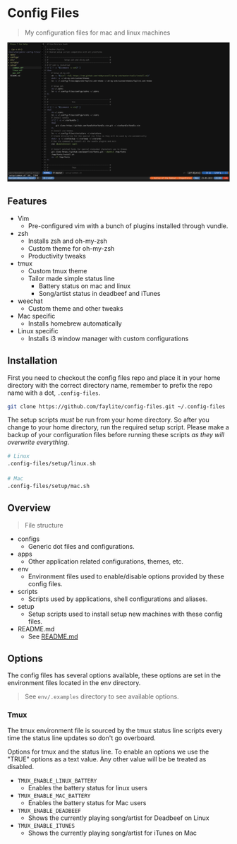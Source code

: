 # Config Files

> My configuration files for mac and linux machines

![Preview](.github/preview.png)

## Features

- Vim
  - Pre-configured vim with a bunch of plugins installed through vundle.
- zsh
  - Installs zsh and oh-my-zsh
  - Custom theme for oh-my-zsh
  - Productivity tweaks
- tmux
  - Custom tmux theme
  - Tailor made simple status line
    - Battery status on mac and linux
    - Song/artist status in deadbeef and iTunes
- weechat
  - Custom theme and other tweaks
- Mac specific
  - Installs homebrew automatically
- Linux specific
  - Installs i3 window manager with custom configurations

## Installation

First you need to checkout the config files repo and place it in your home directory with the correct directory name,
remember to prefix the repo name with a dot, `.config-files`.

```bash
git clone https://github.com/faylite/config-files.git ~/.config-files
```

The setup scripts *must* be run from your home directory. So after you change to your home directory, run the required setup script.
Please make a backup of your configuration files before running these scripts *as they will overwrite everything*.

```bash
# Linux
.config-files/setup/linux.sh

# Mac
.config-files/setup/mac.sh
```

## Overview

> File structure

- configs
  - Generic dot files and configurations.
- apps
  - Other application related configurations, themes, etc.
- env
  - Environment files used to enable/disable options provided by these config files.
- scripts
  - Scripts used by applications, shell configurations and aliases.
- setup
  - Setup scripts used to install setup new machines with these config files.
- README.md
  - See [README.md](README)

## Options

The config files has several options available, these options are set in the environment files located in the env directory.

> See `env/.examples` directory to see available options.

### Tmux

The tmux environment file is sourced by the tmux status line scripts every time the status line updates so don't go overboard.

Options for tmux and the status line.
To enable an options we use the "TRUE" options as a text value. Any other value will be be treated as disabled.

- `TMUX_ENABLE_LINUX_BATTERY`
  - Enables the battery status for linux users
- `TMUX_ENABLE_MAC_BATTERY`
  - Enables the battery status for Mac users
- `TMUX_ENABLE_DEADBEEF`
  - Shows the currently playing song/artist for Deadbeef on Linux
- `TMUX_ENABLE_ITUNES`
  - Shows the currently playing song/artist for iTunes on Mac

